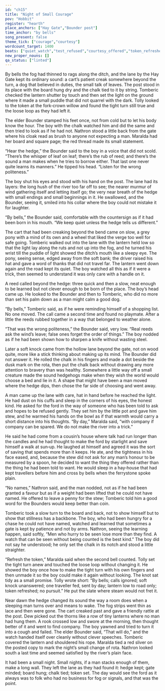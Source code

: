 ```yaml
---
id: "ch15"
title: "Night of Small Courage"
pov: "Hobbit"
register: "hearth"
place_anchors: ["Hay Gate","Bounder post"]
time_anchor: "by bells"
song_present: false
theme_tick: ["courage","courtesy"]
wordcount_target: 1400
beats: ["quiet_watch","test_refused","courtesy_offered","token_refreshed","clean_handover"]
new_proper_nouns: []
qa_status: ["linted"]
---
```

By bells the fog had thinned to rags along the ditch, and the lane by the Hay Gate kept its ordinary sound: a cart’s patient creak somewhere beyond the turn, a dog that believed in duties, the small talk of leaves. The post stood in its place with the board hung dry and the chalk tied to it by string. Tomberic checked the lantern shutter by touch and then set the light on the ground where it made a small puddle that did not quarrel with the dark. Tolly looked to the token at the fork‑crown willow and found the tight turn still true and the loose loop as they had left it.

The elder Bounder stamped his feet once, not from cold but to let his body know the hour. The boy with the chalk watched him and did the same and then tried to look as if he had not. Nathron stood a little back from the gate where his cloak read as brush to anyone not expecting a man. Maralda had her board and square page; the red thread made its small statement.

“Hear the hedge,” the Bounder said to the boy in a voice that did not scold. “There’s the whisper of leaf on leaf; there’s the rub of reed; and there’s the sound a man makes when he tries to borrow either. That last one never quite learns its manners.” He tipped his head. “Listen for the wrong politeness.”

The boy shut his eyes and stood with his hand on the post. The lane had its layers: the long hush of the river too far off to see; the nearer murmur of wind gathering itself and letting itself go; the very near breath of the hedge with small endings and small beginnings in it. He swallowed, and the Bounder, seeing it, smiled into his collar where the boy could not mistake it for laughter.

“By bells,” the Bounder said, comfortable with the countersign as if it had been born in his mouth. “We keep quiet unless the hedge tells us different.”

The cart that had been creaking beyond the bend came on slow, a grey pony with a mind of its own and a wheel that liked the verge too well for safe going. Tomberic walked out into the lane with the lantern held low so that the light lay along the ruts and not up into the fog, and he turned his wrist till the puddle of light showed the ditch’s mouth like a sleepy eye. The pony, seeing sense, edged away from the soft bank; the driver raised his hat and gave a word of thanks that did not travel far. The lantern went down again and the road kept its quiet. The boy watched all this as if it were a trick, then seemed to understand it was only care with a handle on it.

A reed called beyond the hedge: three quick and then a slow, neat enough to be learned but not clever enough to be born of the place. The boy’s head came up. He looked to the Bounder and then to Tomberic, who did no more than set his palm down as a man might calm a good dog.

“By bells,” Tomberic said, as if he were reminding himself of a shopping list. No one moved. The call came a second time and found no playmate. After a little the reeds rubbed together in a way that belonged to weather alone.

“That was the wrong politeness,” the Bounder said, very low. “Real reeds ask the wind’s leave; false ones forget the order of things.” The boy nodded as if he had been shown how to sharpen a knife without wasting steel.

Later a soft knock came from the hollow lane beyond the gate, not on wood quite, more like a stick thinking about making up its mind. The Bounder did not answer it. He rolled the chalk in his fingers and made a dot beside the dusk mark on the rota, then put the chalk back without drawing any more attention to bravery than was healthy. Somewhere a little way off a small creature made the sound hedgehogs make when they wish the world would choose a bed and lie in it. A shape that might have been a man moved where the hedge dips, then chose the far side of choosing and went away.

A man came up the lane with care, hat in hand before he reached the light. He had dust on his cuffs and sleep in the corners of his eyes, the honest kind. He asked for the ford in the way of someone who has been told to ask and hopes to be refused gently. They set him by the little pot and gave him stew, and he warmed his hands on the bowl as if that warmth would carry a short distance into his thoughts. “By day,” Maralda said, “with company if company can be spared. We do not make the river into a trick.”

He said he had come from a cousin’s house where talk had run longer than the candles and he had thought to make the ford by starlight and save himself a walk at sun‑up. He laughed at himself and agreed it was the sort of saving that spends more than it keeps. He ate, and the tightness in his face eased, and, because the stew did not ask for any man’s honour to be measured by a spoon, he decided to want the thing they offered rather than the thing he had been told to want. He would sleep in a hay‑house that had kept travellers before him and cross by bells when the ferrystone spoke plain.

“No names,” Nathron said, and the man nodded, not as if he had been granted a favour but as if a weight had been lifted that he could not have named. He offered to leave a penny for the stew; Tomberic told him a good word for the Bounders would keep better than coin.

Tomberic took a slow turn to the board and back, not to show himself but to show that stillness has a backbone. The boy, who had been hungry for a chase he could not have named, watched and learned that sometimes a gate is kept by patience and not by arms. Nathron, seeing the learning happen, said softly, “Men who hurry to be seen lose more than they find. A watch that can be seen without being counted is the best kind.” The boy did not say he understood; he only set the chalk in its notch and stood a little straighter.

“Refresh the token,” Maralda said when the second bell counted. Tolly set the tight turn anew and touched the loose loop without changing it. He showed the boy once how to make the tight turn with his own fingers and then unmade it so the boy could make it again without looking. The knot sat tidy as a small promise. Tolly wrote short: “By bells; calls ignored; soft knock unanswered; one traveller fed, sent by day; lantern low to road only; token refreshed; no pursuit.” He put the slate where steam would not fret it.

Near dawn the hedge changed its sound the way a room does when a sleeping man turns over and means to wake. The fog strips went thin as lace and then were gone. The cart creaked past and gave a friendly rattle at the post. Dew picked out the thorns like a row of tiny lanterns where no man had hung them. A rook crossed low and swore at the morning, then thought better of it and went to find company. The boy yawned and tried to turn it into a cough and failed. The elder Bounder said, “That will do,” and the watch handed itself over cleanly without clever speeches. Tomberic covered the lantern and shouldered his rope. Maralda tied a red sliver on the posted copy to mark the night’s small change of rota. Nathron looked south a last time and seemed satisfied by the river’s plain face.

It had been a small night. Small nights, if a man stacks enough of them, make a long wall. They left the lane as they had found it: hedge kept; gate minded; board hung; chalk tied; token set. The day would see the ford as it always was to folk who had no business for fog or signals, and that was the point.
